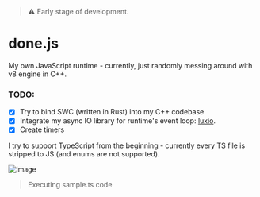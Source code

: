 > ⚠️ Early stage of development.

# done.js

My own JavaScript runtime - currently, just randomly messing around with v8 engine in C++.

### TODO:

- [x] Try to bind SWC (written in Rust) into my C++ codebase
- [x] Integrate my async IO library for runtime's event loop: [luxio](https://github.com/michaldziuba03/luxio).
- [x] Create timers

I try to support TypeScript from the beginning - currently every TS file is stripped to JS (and enums are not supported).

![image](https://github.com/user-attachments/assets/dbb6b75b-ad1f-444c-a8a7-6482366eb403)

> Executing sample.ts code
